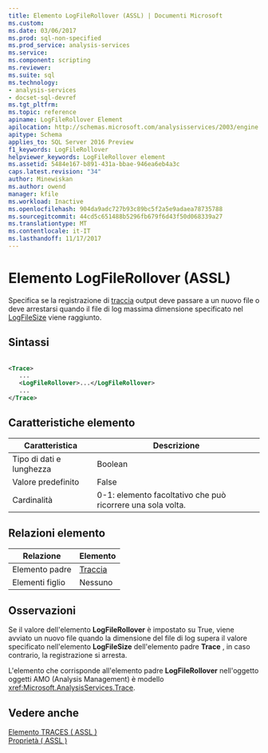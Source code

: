 ```yaml
---
title: Elemento LogFileRollover (ASSL) | Documenti Microsoft
ms.custom: 
ms.date: 03/06/2017
ms.prod: sql-non-specified
ms.prod_service: analysis-services
ms.service: 
ms.component: scripting
ms.reviewer: 
ms.suite: sql
ms.technology:
- analysis-services
- docset-sql-devref
ms.tgt_pltfrm: 
ms.topic: reference
apiname: LogFileRollover Element
apilocation: http://schemas.microsoft.com/analysisservices/2003/engine
apitype: Schema
applies_to: SQL Server 2016 Preview
f1_keywords: LogFileRollover
helpviewer_keywords: LogFileRollover element
ms.assetid: 5484e167-b891-431a-bbae-946ea6eb4a3c
caps.latest.revision: "34"
author: Minewiskan
ms.author: owend
manager: kfile
ms.workload: Inactive
ms.openlocfilehash: 904da9adc727b93c89bc5f2a5e9adaea78735788
ms.sourcegitcommit: 44cd5c651488b5296fb679f6d43f50d068339a27
ms.translationtype: MT
ms.contentlocale: it-IT
ms.lasthandoff: 11/17/2017
---
```

# <a name="logfilerollover-element-assl"></a>Elemento LogFileRollover (ASSL)
  Specifica se la registrazione di [traccia](../../../analysis-services/scripting/objects/trace-element-assl.md) output deve passare a un nuovo file o deve arrestarsi quando il file di log massima dimensione specificato nel [LogFileSize](../../../analysis-services/scripting/properties/logfilesize-element-assl.md) viene raggiunto.  
  
## <a name="syntax"></a>Sintassi  
  
```xml  
  
<Trace>  
   ...  
   <LogFileRollover>...</LogFileRollover>  
   ...  
</Trace>  
```  
  
## <a name="element-characteristics"></a>Caratteristiche elemento  
  
|Caratteristica|Descrizione|  
|--------------------|-----------------|  
|Tipo di dati e lunghezza|Boolean|  
|Valore predefinito|False|  
|Cardinalità|0-1: elemento facoltativo che può ricorrere una sola volta.|  
  
## <a name="element-relationships"></a>Relazioni elemento  
  
|Relazione|Elemento|  
|------------------|-------------|  
|Elemento padre|[Traccia](../../../analysis-services/scripting/objects/trace-element-assl.md)|  
|Elementi figlio|Nessuno|  
  
## <a name="remarks"></a>Osservazioni  
 Se il valore dell'elemento **LogFileRollover** è impostato su True, viene avviato un nuovo file quando la dimensione del file di log supera il valore specificato nell'elemento **LogFileSize** dell'elemento padre **Trace** , in caso contrario, la registrazione si arresta.  
  
 L'elemento che corrisponde all'elemento padre **LogFileRollover** nell'oggetto oggetti AMO (Analysis Management) è modello <xref:Microsoft.AnalysisServices.Trace>.  
  
## <a name="see-also"></a>Vedere anche  
 [Elemento TRACES &#40; ASSL &#41;](../../../analysis-services/scripting/collections/traces-element-assl.md)   
 [Proprietà &#40; ASSL &#41;](../../../analysis-services/scripting/properties/properties-assl.md)  
  
  
